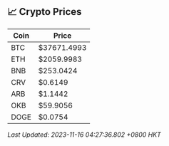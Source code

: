 ## 📈 Crypto Prices

| Coin | Price |
| ---- | ----- |
| BTC | $37671.4993 |
| ETH | $2059.9983 |
| BNB | $253.0424 |
| CRV | $0.6149 |
| ARB | $1.1442 |
| OKB | $59.9056 |
| DOGE | $0.0754 |

_Last Updated: 2023-11-16 04:27:36.802 +0800 HKT_